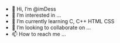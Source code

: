 - 👋 Hi, I’m @imDess
- 👀 I’m interested in ...
- 🌱 I’m currently learning  C, C++ HTML CSS
- 💞️ I’m looking to collaborate on ...
- 📫 How to reach me ...

<!---
imDess/imDess is a ✨ special ✨ repository because its `README.md` (this file) appears on your GitHub profile.
You can click the Preview link to take a look at your changes.
--->
